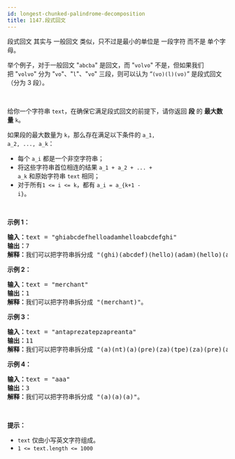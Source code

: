 ```yaml
---
id: longest-chunked-palindrome-decomposition
title: 1147.段式回文
---
```

段式回文 其实与 一般回文 类似，只不过是最小的单位是 一段字符 而不是 单个字母。

举个例子，对于一般回文 &#34;<code>abcba</code>&#34; 是回文，而 &#34;<code>volvo</code>&#34; 不是，但如果我们把 &#34;<code>volvo</code>&#34; 分为 &#34;<code>vo</code>&#34;、&#34;<code>l</code>&#34;、&#34;<code>vo</code>&#34; 三段，则可以认为 “<code>(vo)(l)(vo)</code>” 是段式回文（分为 3 段）。

 

给你一个字符串 <code>text</code>，在确保它满足段式回文的前提下，请你返回 **段** 的 **最大数量** <code>k</code>。

如果段的最大数量为 <code>k</code>，那么存在满足以下条件的 <code>a_1, a_2, ..., a_k</code>：


- 每个 <code>a_i</code> 都是一个非空字符串；
- 将这些字符串首位相连的结果 <code>a_1 + a_2 + ... + a_k</code> 和原始字符串 <code>text</code> 相同；
- 对于所有<code>1 &lt;= i &lt;= k</code>，都有 <code>a_i = a_{k+1 - i}</code>。

 

**示例 1：**


<pre><strong>输入：</strong>text = &#34;ghiabcdefhelloadamhelloabcdefghi&#34;<br/><strong>输出：</strong>7<br/><strong>解释：</strong>我们可以把字符串拆分成 &#34;(ghi)(abcdef)(hello)(adam)(hello)(abcdef)(ghi)&#34;。<br/></pre>

**示例 2：**


<pre><strong>输入：</strong>text = &#34;merchant&#34;<br/><strong>输出：</strong>1<br/><strong>解释：</strong>我们可以把字符串拆分成 &#34;(merchant)&#34;。<br/></pre>

**示例 3：**


<pre><strong>输入：</strong>text = &#34;antaprezatepzapreanta&#34;<br/><strong>输出：</strong>11<br/><strong>解释：</strong>我们可以把字符串拆分成 &#34;(a)(nt)(a)(pre)(za)(tpe)(za)(pre)(a)(nt)(a)&#34;。<br/></pre>

**示例 4：**


<pre><strong>输入：</strong>text = &#34;aaa&#34;<br/><strong>输出：</strong>3<br/><strong>解释：</strong>我们可以把字符串拆分成 &#34;(a)(a)(a)&#34;。<br/></pre>

 

**提示：**


- <code>text</code> 仅由小写英文字符组成。
- <code>1 &lt;= text.length &lt;= 1000</code>
